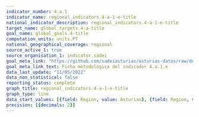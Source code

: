 ```yaml
---
indicator_number: 4.a.1
indicator_name: regional_indicators.4-a-1-e-title
national_indicator_description: regional_indicators.4-a-1-e-title
target_name: global_targets.4-a-title
goal_name: global_goals.4-title
computation_units: units.PT
national_geographical_coverage: regional
source_active_1: true
source_organisation_1: indicator.sadei
goal_meta_link: "https://github.com/sadeiasturias/asturias-datos/raw/develop/descargas/metodologia/4.a.1.e.pdf"
goal_meta_link_text: Ficha metodológica del indicador 4.a.1.e
data_last_update: "11/05/2022"
data_non_statistical: false
reporting_status: complete
graph_title: regional_indicators.4-a-1-e-title
graph_type: line
data_start_values: [{field: Region, value: Asturias}, {field: Region, value: España}]
precision: [{decimals: 2}]
---
```


